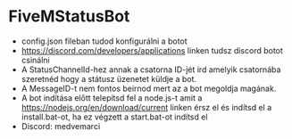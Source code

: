 # FiveMStatusBot

- config.json fileban tudod konfigurálni a botot
- https://discord.com/developers/applications linken tudsz discord botot csinálni
- A StatusChannelId-hez annak a csatorna ID-jét írd amelyik csatornába szeretnéd hogy a státusz üzenetet küldje a bot.
- A MessageID-t nem fontos beirnod mert az a bot megoldja magának.
- A bot indítása előtt telepítsd fel a node.js-t amit a https://nodejs.org/en/download/current linken érsz el és indítsd el a install.bat-ot, ha ez végzett a start.bat-ot indítsd el
- Discord: medvemarci